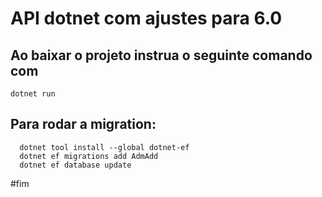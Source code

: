 # API dotnet com ajustes para 6.0

## Ao baixar o projeto instrua o seguinte comando com
`dotnet run`

## Para rodar a migration:
```
  dotnet tool install --global dotnet-ef
  dotnet ef migrations add AdmAdd
  dotnet ef database update
```
#fim
